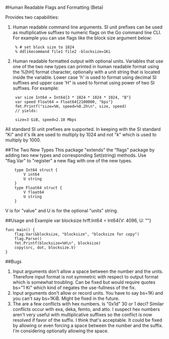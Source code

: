 #Human Readable Flags and Formatting (Beta)

Provides two capabilities:

1. Human readable command line arguments.
SI unit prefixes can be used as multiplicative suffixes to numeric flags on the Go command line CLI. 
For example you can use flags like the block size argument below:

		% # set block size to 1024
		% ddlikecommand file1 file2 -blocksize=1Ki

2. Human readable formatted output with optional units.
Variables that use one of the two new types can printed in human readable format using the %[hH] format character, optionally with a unit string that is located inside the variable. Lower case 'h' is used to format using decimal SI suffixes and upper case 'H" is used to format using power of two SI suffixes. For example:

		var size Int64 = Int64{3 * 1024 * 1024 * 1024, "B"}
		var speed Float64 = Float64{2100000, "bps"}
		fmt.Printf("size=%H, speed=%0.2h\n", size, speed)
		// yields:
		
		size=3 GiB, speed=2.10 Mbps

All standard SI unit prefixes are supported. In keeping with the SI standard "Ki" and it's ilk are used to multiply by 1024 and not "k" which is used to multiply by 1000.

##The Two New Types
This package "extends" the "flags" package by adding two new types and corresponding Set(string) methods. Use "flag.Var" to "register" a new flag with one of the new types.

		type Int64 struct {
			V int64
			U string
		}
		type Float64 struct {
			V float64
			U string
		}
V is for "value" and U is for the optional "units" string.

##Usage and Example
	var blocksize hrff.Int64 = Int64{V: 4096, U: ""}

	func main() {
		flag.Var(&blocksize, "blocksize", "blocksize for copy")
		flag.Parse()
		fmt.Printf(blocksize=%H\n", blocksize)
		copy(src, dot, blocksize.V)
	}

##Bugs
1. Input arguments don't allow a space between the number and the units. Therefore input format is not symmetric with respect to output format which is somewhat troubling. Can be fixed but would require quotes bs="1 Ki" which kind of negates the use-fullness of the fix.
2. Input arguments don't allow or record units. You have to say bs=1Ki and you can't say bs=1KiB. Might be fixed in the future.
3. The are a few conflicts with hex numbers. Is "0x1d" 30 or 1 deci? Similar conflicts occur with exa, deka, femto, and atto. I suspect hex numbers aren't very useful with multiplicative suffixes so the conflict is now resolved if favor of the suffix. I think that's acceptable. It could be fixed by allowing or even forcing a space between the number and the suffix. I'm considering optionally allowing the space.


